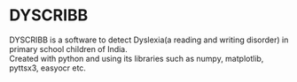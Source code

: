 # DYSCRIBB
DYSCRIBB is a software to detect Dyslexia(a reading and writing disorder) in primary school children of India.	
Created with python and using its libraries such as numpy, matplotlib, pyttsx3, easyocr etc.
